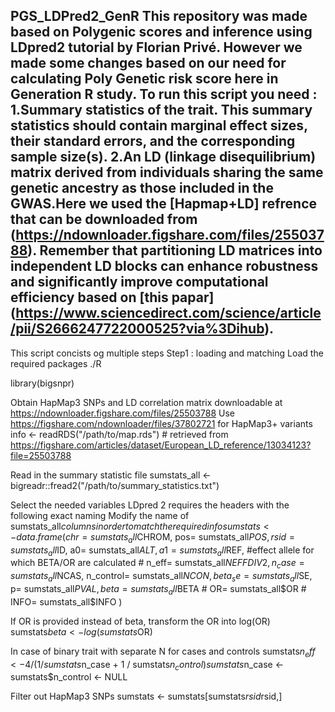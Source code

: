 PGS_LDPred2_GenR
This repository was made based on Polygenic scores and inference using LDpred2 tutorial by Florian Privé. However we made some changes based on our need for calculating Poly Genetic risk score here in Generation R study.
To run this script you need : 
1.Summary statistics of the trait. This summary statistics should contain marginal effect sizes, their standard errors, and the corresponding sample size(s).
2.An LD (linkage disequilibrium) matrix derived from individuals sharing the same genetic ancestry as those included in the GWAS.Here we used the [Hapmap+LD] refrence that can be downloaded from (https://ndownloader.figshare.com/files/25503788). Remember that partitioning LD matrices into independent LD blocks can enhance robustness and significantly improve computational efficiency based on [this papar] (https://www.sciencedirect.com/science/article/pii/S2666247722000525?via%3Dihub).
--
This script concists og multiple steps 
Step1 : loading and matching 
 Load the required packages
./R

library(bigsnpr)


 Obtain HapMap3 SNPs and LD correlation matrix downloadable at https://ndownloader.figshare.com/files/25503788
 Use https://figshare.com/ndownloader/files/37802721 for HapMap3+ variants
info <- readRDS("/path/to/map.rds") # retrieved from https://figshare.com/articles/dataset/European_LD_reference/13034123?file=25503788


 Read in the summary statistic file
sumstats_all <- bigreadr::fread2("/path/to/summary_statistics.txt") 

 Select the needed variables
 LDpred 2 requires the headers with the following exact naming
 Modify the name of sumstats_all$columns in order to match the required info
sumstats <- data.frame(chr= sumstats_all$CHROM,
                       pos= sumstats_all$POS,
                       rsid= sumstats_all$ID,
                       a0= sumstats_all$ALT,
                       a1= sumstats_all$REF, #effect allele for which BETA/OR are calculated
                       # n_eff= sumstats_all$NEFFDIV2,
                       n_case= sumstats_all$NCAS,
                       n_control= sumstats_all$NCON,
                       beta_se= sumstats_all$SE,
                       p= sumstats_all$PVAL,
                       beta= sumstats_all$BETA
                       # OR= sumstats_all$OR
                       # INFO= sumstats_all$INFO
)


 If OR is provided instead of beta, transform the OR into log(OR)
sumstats$beta <- log(sumstats$OR)

 In case of binary trait with separate N for cases and controls
sumstats$n_eff <- 4 / (1 / sumstats$n_case + 1 / sumstats$n_control)
sumstats$n_case <- sumstats$n_control <- NULL

 Filter out HapMap3 SNPs
sumstats <- sumstats[sumstats$rsid %in% info$rsid,] 




